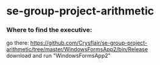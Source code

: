 # se-group-project-arithmetic

### Where to find the executive:
go there: https://github.com/Crysflair/se-group-project-arithmetic/tree/master/WindowsFormsApp2/bin/Release   
download and run "WindowsFormsApp2"
